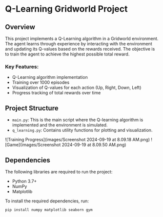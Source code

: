 # Q-Learning Gridworld Project

## Overview

This project implements a Q-Learning algorithm in a Gridworld environment. The agent learns through experience by interacting with the environment and updating its Q-values based on the rewards received. The objective is to train the agent to achieve the highest possible total reward.

### Key Features:
- Q-Learning algorithm implementation
- Training over 1000 episodes
- Visualization of Q-values for each action (Up, Right, Down, Left)
- Progress tracking of total rewards over time

## Project Structure

- `main.py`: This is the main script where the Q-learning algorithm is implemented and the environment is simulated.
- `q_learning.py`: Contains utility functions for plotting and visualization.

![Training Progress](images/Screenshot 2024-09-19 at 8.09.18 AM.png)
![Game](images/Screenshot 2024-09-19 at 8.09.50 AM.png)

## Dependencies

The following libraries are required to run the project:

- Python 3.7+
- NumPy
- Matplotlib


To install the required dependencies, run:

```bash
pip install numpy matplotlib seaborn gym





